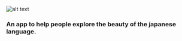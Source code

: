 ![alt text](https://github.com/sleepingdreamlessly/ichinichi/blob/master/img/banner_text_transparent_800.png "ichi nichi ikkai logo")

### An app to help people explore the beauty of the japanese language.
